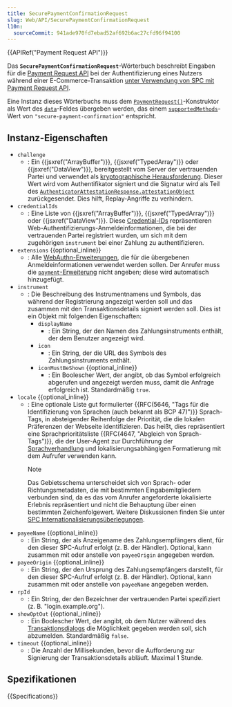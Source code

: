 ```yaml
---
title: SecurePaymentConfirmationRequest
slug: Web/API/SecurePaymentConfirmationRequest
l10n:
  sourceCommit: 941ade970fd7ebad52af692b6ac27cfd96f94100
---
```


{{APIRef("Payment Request API")}}

Das **`SecurePaymentConfirmationRequest`**-Wörterbuch beschreibt Eingaben für die [Payment Request API](/de/docs/Web/API/Payment_Request_API) bei der Authentifizierung eines Nutzers während einer E-Commerce-Transaktion [unter Verwendung von SPC mit Payment Request API](/de/docs/Web/API/Payment_Request_API/Using_secure_payment_confirmation).

Eine Instanz dieses Wörterbuchs muss dem [`PaymentRequest()`](/de/docs/Web/API/PaymentRequest/PaymentRequest)-Konstruktor als Wert des [`data`](/de/docs/Web/API/PaymentRequest/PaymentRequest#data)-Feldes übergeben werden, das einem [`supportedMethods`](/de/docs/Web/API/PaymentRequest/PaymentRequest#supportedmethods)-Wert von `"secure-payment-confirmation"` entspricht.

## Instanz-Eigenschaften

- `challenge`
  - : Ein {{jsxref("ArrayBuffer")}}, {{jsxref("TypedArray")}} oder {{jsxref("DataView")}}, bereitgestellt vom Server der vertrauenden Partei und verwendet als [kryptographische Herausforderung](https://en.wikipedia.org/wiki/Challenge%E2%80%93response_authentication). Dieser Wert wird vom Authentifikator signiert und die Signatur wird als Teil des [`AuthenticatorAttestationResponse.attestationObject`](/de/docs/Web/API/AuthenticatorAttestationResponse/attestationObject) zurückgesendet. Dies hilft, Replay-Angriffe zu verhindern.
- `credentialIds`
  - : Eine Liste von {{jsxref("ArrayBuffer")}}, {{jsxref("TypedArray")}} oder {{jsxref("DataView")}}. Diese [Credential-IDs](https://w3c.github.io/webauthn/#credential-id) repräsentieren Web-Authentifizierungs-Anmeldeinformationen, die bei der vertrauenden Partei registriert wurden, um sich mit dem zugehörigen `instrument` bei einer Zahlung zu authentifizieren.
- `extensions` {{optional_inline}}
  - : Alle [WebAuthn-Erweiterungen](/de/docs/Web/API/Web_Authentication_API/WebAuthn_extensions), die für die übergebenen Anmeldeinformationen verwendet werden sollen. Der Anrufer muss die [`payment`-Erweiterung](/de/docs/Web/API/Web_Authentication_API/WebAuthn_extensions#payment) nicht angeben; diese wird automatisch hinzugefügt.
- `instrument`
  - : Die Beschreibung des Instrumentnamens und Symbols, das während der Registrierung angezeigt werden soll und das zusammen mit den Transaktionsdetails signiert werden soll. Dies ist ein Objekt mit folgenden Eigenschaften:
    - `displayName`
      - : Ein String, der den Namen des Zahlungsinstruments enthält, der dem Benutzer angezeigt wird.
    - `icon`
      - : Ein String, der die URL des Symbols des Zahlungsinstruments enthält.
    - `iconMustBeShown` {{optional_inline}}
      - : Ein Boolescher Wert, der angibt, ob das Symbol erfolgreich abgerufen und angezeigt werden muss, damit die Anfrage erfolgreich ist. Standardmäßig `true`.
- `locale` {{optional_inline}}
  - : Eine optionale Liste gut formulierter {{RFC(5646, "Tags für die Identifizierung von Sprachen (auch bekannt als BCP 47)")}} Sprach-Tags, in absteigender Reihenfolge der Priorität, die die lokalen Präferenzen der Webseite identifizieren. Das heißt, dies repräsentiert eine Sprachprioritätsliste {{RFC(4647, "Abgleich von Sprach-Tags")}}, die der User-Agent zur Durchführung der [Sprachverhandlung](/de/docs/Web/HTTP/Guides/Content_negotiation) und lokalisierungsabhängigen Formatierung mit dem Aufrufer verwenden kann.
    > [!NOTE]
    > Das Gebietsschema unterscheidet sich von Sprach- oder Richtungsmetadaten, die mit bestimmten Eingabemitgliedern verbunden sind, da es das vom Anrufer angeforderte lokalisierte Erlebnis repräsentiert und nicht die Behauptung über einen bestimmten Zeichenfolgewert. Weitere Diskussionen finden Sie unter [SPC Internationalisierungsüberlegungen](https://w3c.github.io/secure-payment-confirmation/#sctn-i18n-considerations).
- `payeeName` {{optional_inline}}
  - : Ein String, der als Anzeigename des Zahlungsempfängers dient, für den dieser SPC-Aufruf erfolgt (z. B. der Händler). Optional, kann zusammen mit oder anstelle von `payeeOrigin` angegeben werden.
- `payeeOrigin` {{optional_inline}}
  - : Ein String, der den Ursprung des Zahlungsempfängers darstellt, für den dieser SPC-Aufruf erfolgt (z. B. der Händler). Optional, kann zusammen mit oder anstelle von `payeeName` angegeben werden.
- `rpId`
  - : Ein String, der den Bezeichner der vertrauenden Partei spezifiziert (z. B. "login.example.org").
- `showOptOut` {{optional_inline}}
  - : Ein Boolescher Wert, der angibt, ob dem Nutzer während des [Transaktionsdialogs](/de/docs/Web/API/Payment_Request_API/Using_secure_payment_confirmation#authenticating_a_payment) die Möglichkeit gegeben werden soll, sich abzumelden. Standardmäßig `false`.
- `timeout` {{optional_inline}}
  - : Die Anzahl der Millisekunden, bevor die Aufforderung zur Signierung der Transaktionsdetails abläuft. Maximal 1 Stunde.

## Spezifikationen

{{Specifications}}
